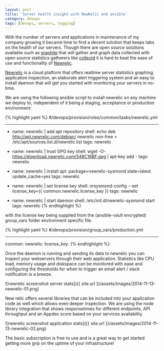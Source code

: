 ```yaml
---
layout: post
title: 'Server health insight with NewRelic and ansible'
category: devops
tags: [devops, servers, logging]
---
```


With the number of servers and applications in maintenance of my company growing it became time to find a decent solution that keeps tabs on the health of our servers. Though there are open source solutions available such as [graphite](http://graphite.wikidot.com/) that will gather and graph data collected with open source statistics gatherers like [collectd](http://graphite.wikidot.com/) it is hard to beat the ease of use and functionality of [Newrelic](http://newrelic.com/).

[Newrelic](http://newrelic.com/) is a cloud platform that offers realtime server statistics graphing, application inspection, an elaborate alert triggering system and an easy to install daemon that will get you started with monitoring your servers in no-time.

We are using the following ansible script to install newrelic on any machine we deploy to, independent of it being a staging, acceptance or production environment:

{% highlight yaml %}
#/devops/provision/roles/common/tasks/newrelic.yml

---

-   name: newrelic | add apt repository
    shell: echo deb http://apt.newrelic.com/debian/ newrelic non-free > /etc/apt/sources.list.d/newrelic.list
    tags: newrelic

-   name: newrelic | trust GPG key
    shell: wget -O- https://download.newrelic.com/548C16BF.gpg | apt-key add -
    tags: newrelic

-   name: newrelic | install
    apt: package=newrelic-sysmond state=latest update_cache=yes
    tags: newrelic

-   name: newrelic | set license key
    shell: nrsysmond-config --set license_key={{ common.newrelic.license_key }}
    tags: newrelic

-   name: newrelic | start daemon
    shell: /etc/init.d/newrelic-sysmond start
    tags: newrelic
    {% endhighlight %}

with the license key being supplied from the (ansible-vault encrypted) group_vars folder environment specific file.

{% highlight yaml %}
#/devops/provision/group_vars/production.yml

---

common:
newrelic:
license_key: <insert new relic license here>
{% endhighlight %}

Once the daemon is running and sending its data to newrelic you can inspect your webservers through their web application. Statistics like CPU load, memory usage and diskspace can be monitored with ease and configuring the thresholds for when to trigger an email alert / slack notification is a breeze.

![newrelic screenshot server stats]({{ site.url }}/assets/images/2014-11-13-newrelic-01.png)

New relic offers several libraries that can be included into your application code as well which allows even deeper inspection. We are using the node library integration that shows responsetimes for different endpoints, API throughput and an Appdex score based on your services availability.

![newrelic screenshot application stats]({{ site.url }}/assets/images/2014-11-13-newrelic-02.png)

The basic subscription is free to use and is a great way to get started getting more grip on the uptime of your infrastructure!
